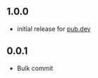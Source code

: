 ## 1.0.0

* initial release for [pub.dev](https://pub.dev/packages/quick_interact)

## 0.0.1

* Bulk commit

